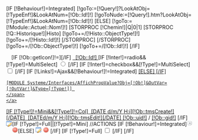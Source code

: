 	
[IF [!Behaviour!]=Integrated]
    [!goTo:=[!Query!]?LookAtObj=[!TypeEnf!]&LookAtNum=[!Ob::Id!]!]
    [!goToNude:=[!Query!].htm?LookAtObj=[!TypeEnf!]&LookAtNum=[!Ob::Id!]!]
[ELSE]
    [!goTo:=[!Module::Actuel::Nom!]!]
    [STORPROC [!Chemin!]|Q|0|1]
    [STORPROC [!Q::Historique!]|Histo]
    	      [!goTo+=/[!Histo::ObjectType!]!]
	      [!goTo+=/[!Histo::Id!]!]
    [/STORPROC]
    [/STORPROC]
    [!goTo+=/[!Ob::ObjectType!]!]
    [!goTo+=/[!Ob::Id!]!]
[/IF]
<td class="NumCol">
	[IF [!Ob::getIcon!]!=]<img src="[!Ob::getIcon!]" style="width:14px;height:14px;margin:-2px 0 -2px 0;float:left;"/>[/IF]
    <a href="/[!goTo!]" style="width:100%;text-align:right;">&nbsp;
	[!Ob::Id!]
    </a>
</td>
[IF [!Inter!]=radio&&[!Type!]=MultiSelect]
    <td class="SelectCol">
    		<input type="radio" name="[!Var!]" value="[!Ob::Id!]" class="ListeCheckbox" [IF [!Check!]]checked="checked" [/IF]/>
		</td>		
[/IF]
[IF [!Inter!]=checkbox&&[!Type!]=MultiSelect]	
<td class="SelectCol">
  <input type="checkbox" name="[!Var!][]" value="[!Ob::Id!]" class="ListeCheckbox" [IF [!Check!]]checked="checked"[/IF]/>
</td>
[/IF]

<td class="NomCol">
    [IF [!Links!]=Ajax&&[!Behaviour!]!=Integrated]
	<a href="/[!goTo!]" class="internLink" rel="/[!goTo!]/Props.htm::/[!goTo!]::Data">
    [ELSE]
	<a href="/[!goTo!]" [IF [!Behaviour!]=Integrated]class="makePopup"[/IF] id="[!Ob::Id!][!Ob::ObjectType!]Line" rel="/Systeme/Interfaces/Etat/Popup.htm?QueryObj=[!Ob::getUrl!]::[!Ob::getUrl!]">
    [/IF]
    <span [IF [!Ob::isCurrent!]]style="font-weight:bold;font-size:11px;"[/IF]>
	
	[MODULE Systeme/Interfaces/AffichPropValue?Obj=[!Ob!]&OutVar=[!OutVar!]&Type=[!Type!]] 
    </span>
    </a>
</td>
[IF [!Type!]!=Mini&&[!Type!]!=Col]
<td class="CreaCol">
    &nbsp;[DATE d/m/Y H:i][!Ob::tmsCreate!][/DATE]
</td>
<td class="ModifCol">
    &nbsp;[DATEd/m/Y H:i][!Ob::tmsEdit!][/DATE]
</td>
<td class="UsersCol">
    <a href="/Systeme/User/[!Ob::uid!]" style="width:auto;display:inline;">[!Ob::uid!]</a> / <a href="/Systeme/Group/[!Ob::uid!]" style="width:auto;display:inline;">[!Ob::gid!]</a>
</td>
[/IF]
[IF [!Type!]=Full||[!Type!]=Mini]
    //ACTIONS
    <td class="ActionsCol">
	<a href="/[!goTo!]" class="makePopup" style="float:right;margin-top:-2px;" id="[!Ob::Id!][!Ob::ObjectType!]Line" rel="/Systeme/Interfaces/Etat/Popup.htm?QueryObj=[!Ob::getUrl!]::/[!Query!].htm"><img src="/Skins/AdminV2/Img/submenuArrow.png" class="ListeMiniImg"/></a>
	[IF [!Behaviour!]=Integrated]
	    <a href="/[!Query!]?ModifObj=[!TypeEnf!]&ModifNum=[!Ob::Id!]" 
	       class="makePopup"
	       rel="/Systeme/Interfaces/Formulaire/Popup.htm?Action=Modifier&QueryObj=[!Ob::getUrl!]::/[!Ob::getUrl!]/Modifier::true"
	       style="float:left;"><img src="/Skins/AdminV2/Img/application_edit.png" class="ListeMiniImg"/></a>
	    <a href="/[!Query!]?SupprObj=[!TypeEnf!]&SupprNum=[!Ob::Id!]" class="makePopup"
	       rel="/Systeme/Interfaces/Supprimer/Popup.htm?Action=Modifier&QueryObj=[!Ob::getUrl!]::/[!ob::getUrl!]/Supprimer::true"
	style="float:left;"><img src="/Skins/AdminV2/Img/delete.png" class="ListeMiniImg"/></a>
	[ELSE]
	    <a href="/[!Ob::getUrl!]/Modifier"><img src="/Skins/AdminV2/Img/application_edit.png" class="ListeMiniImg"/></a>
	    <a href="/[!Ob::getUrl!]/Supprimer"><img src="/Skins/AdminV2/Img/delete.png" class="ListeMiniImg"/></a>
	[/IF]
    </td>
    [IF [!Type!]=Full]
    <td class="InputCol">
	<input type="checkbox" class="listCheckBox ListeCheckbox" name="Liste[!Ob::ObjectType!][]" value="[!Ob::Id!]"/>
    </td>
    [/IF]
[/IF]


